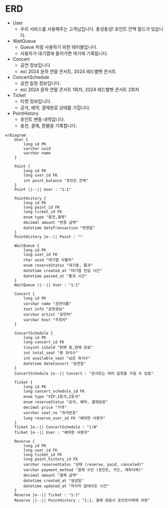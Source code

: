 # ERD
- User
  - 우리 서비스를 사용해주는 고객님입니다. 충성충성! 포인트 잔액 필드가 있습니다.
- WaitQueue
  - Queue 처럼 사용하기 위한 테이블입니다.
  - 사용자가 대기열에 들어가면 여기에 기록됩니다.
- Concert
  - 공연 정보입니다
  - ex) 2024 윤하 연말 콘서트, 2024 레드벨벳 콘서트
- ConcertSchedule
  - 공연 일정 정보입니다. 
  - ex) 2024 윤하 연말 콘서트 1회차, 2024 레드벨벳 콘서트 2회차
- Ticket
  - 티켓 정보입니다.
  - 공석, 예약, 결제완료 상태를 가집니다.
- PointHistory
  - 포인트 변동 내역입니다.
  - 충전, 결제, 환불을 기록합니다.

```mermaid
erDiagram
    User {
        long id PK
        varchar uuid
        varchar name
    }
    
    Point {
        long id PK
        long user_id FK
        int point_balance "포인트 잔액"
    }
    Point ||--|| User : "1:1"

    PointHistory {
        long id PK
        long point_id FK
        long ticket_id FK
        enum type "충전,결제"
        decimal amount "변경 금액"
        datetime dateTransaction "변경일"
    }
    PointHistory }o--|| Point : ""

    WaitQueue {
        long id PK
        long user_id FK
        char uuid "대기열 식별자"
        enum reserveStatus "대기중, 통과"
        datetime created_at "대기열 진입 시간"
        datetime passed_at "통과 시간"
    }
    WaitQueue ||--|| User : "1:1"

    Concert {
        long id PK
        varchar name "공연이름"
        text info "공연정보"
        varchar artist "공연자"
        varchar host "주최자"
    }

    ConcertSchedule {
        long id PK
        long concert_id FK
        tinyint isSold "판매 중,판매 완료"
        int total_seat "총 좌석수"
        int available_seat "남은 좌석수"
        datetime dateConcert "공연일"
    }
    ConcertSchedule }o--|| Concert : "콘서트는 여러 일정을 가질 수 있음"

    Ticket {
        long id PK
        long concert_schedule_id FK
        enum type "VIP,1등석,2등석"
        enum reserveStatus "공석, 예약, 결제완료"
        decimal price "가격"
        varchar seat_no "좌석번호"
        long reserve_user_id FK "예약한 사용자"
    }
    Ticket }o--|| ConcertSchedule : "1:N"
    Ticket }o--|| User : "예약한 사용자"

    Reserve {
        long id PK
        long user_id FK
        long ticket_id FK
        long point_history_id FK
        varchar reserveStatus "상태 (reserve, paid, canceled)"
        varchar payment_method "결제 수단 (포인트, 카드, 계좌이체)"
        decimal amount "결제 금액"
        datetime created_at "생성일"
        datetime updated_at "마지막 업데이트 시간"
    }
    Reserve }o--|| Ticket : "1:1"
    Reserve ||--|| PointHistory : "1:1, 결제 완료시 포인트이력에 저장"
```
